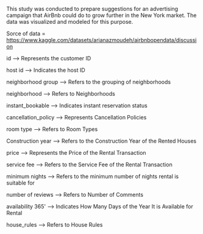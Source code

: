 This study was conducted to prepare suggestions for an advertising campaign that AirBnb could do to grow further in the New York market. The data was visualized and modeled for this purpose.

Sorce of data = https://www.kaggle.com/datasets/arianazmoudeh/airbnbopendata/discussion

id --> Represents the customer ID

host id --> Indicates the host ID

neighborhood group --> Refers to the grouping of neighborhoods

neighborhood --> Refers to Neighborhoods

instant_bookable --> Indicates instant reservation status

cancellation_policy --> Represents Cancellation Policies

room type --> Refers to Room Types

Construction year --> Refers to the Construction Year of the Rented Houses

price --> Represents the Price of the Rental Transaction

service fee --> Refers to the Service Fee of the Rental Transaction

minimum nights --> Refers to the minimum number of nights rental is suitable for

number of reviews --> Refers to Number of Comments

availability 365' --> Indicates How Many Days of the Year It is Available for Rental

house_rules --> Refers to House Rules